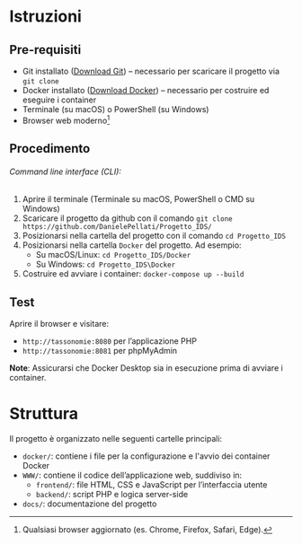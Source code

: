 # Istruzioni

## Pre-requisiti

- Git installato ([Download Git](https://git-scm.com/downloads)) – necessario per scaricare il progetto via `git clone`  
- Docker installato ([Download Docker](https://www.docker.com/)) – necessario per costruire ed eseguire i container  
- Terminale (su macOS) o PowerShell (su Windows)  
- Browser web moderno[^browser]  

## Procedimento
###### Command line interface (CLI): 
1) Aprire il terminale (Terminale su macOS, PowerShell o CMD su Windows)
2) Scaricare il progetto da github con il comando `git clone https://github.com/DanielePellati/Progetto_IDS/`
3) Posizionarsi nella cartella del progetto con il comando `cd Progetto_IDS`
4) Posizionarsi nella cartella `Docker` del progetto. Ad esempio:
   - Su macOS/Linux: `cd Progetto_IDS/Docker`
   - Su Windows: `cd Progetto_IDS\Docker`
5) Costruire ed avviare i container: `docker-compose up --build`

## Test 

Aprire il browser e visitare:
- `http://tassonomie:8080` per l’applicazione PHP
- `http://tassonomie:8081` per phpMyAdmin


**Note**: Assicurarsi che Docker Desktop sia in esecuzione prima di avviare i container.

# Struttura 

Il progetto è organizzato nelle seguenti cartelle principali:

- `docker/`: contiene i file per la configurazione e l'avvio dei container Docker
- `WWW/`: contiene il codice dell’applicazione web, suddiviso in:
  - `frontend/`: file HTML, CSS e JavaScript per l’interfaccia utente
  - `backend/`: script PHP e logica server-side
- `docs/`: documentazione del progetto

[^browser]: Qualsiasi browser aggiornato (es. Chrome, Firefox, Safari, Edge).

